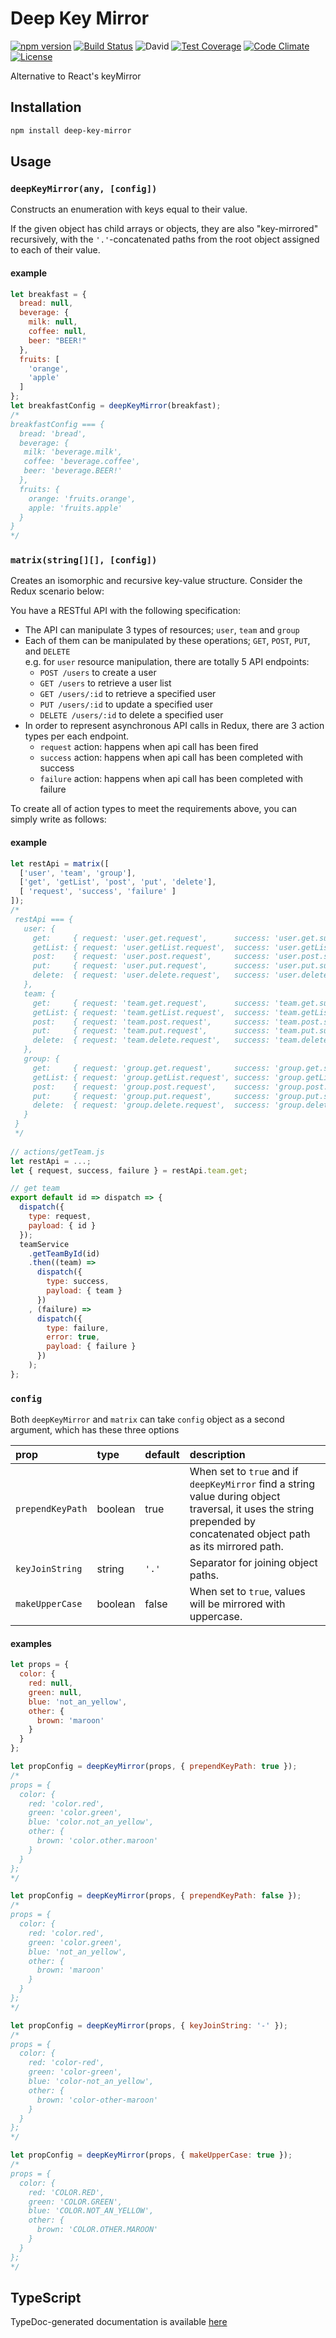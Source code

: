 # Deep Key Mirror
[![npm version](https://badge.fury.io/js/deep-key-mirror.svg)](http://badge.fury.io/js/deep-key-mirror)
[![Build Status](https://travis-ci.org/tkqubo/deep-key-mirror.svg?branch=master)](https://travis-ci.org/tkqubo/deep-key-mirror)
![David](https://david-dm.org/tkqubo/deep-key-mirror.svg)
[![Test Coverage](https://codeclimate.com/github/tkqubo/deep-key-mirror/badges/coverage.svg)](https://codeclimate.com/github/tkqubo/deep-key-mirror/coverage)
[![Code Climate](https://codeclimate.com/github/tkqubo/deep-key-mirror/badges/gpa.svg)](https://codeclimate.com/github/tkqubo/deep-key-mirror)
[![License](http://img.shields.io/:license-mit-blue.svg)](http://doge.mit-license.org)

Alternative to React's keyMirror 

## Installation

```sh
npm install deep-key-mirror
```

## Usage

### `deepKeyMirror(any, [config])`

Constructs an enumeration with keys equal to their value.

If the given object has child arrays or objects, they are also "key-mirrored" recursively,
with the `'.'`-concatenated paths from the root object assigned to each of their value.
 
#### example

```js
let breakfast = {
  bread: null,
  beverage: {
    milk: null,
    coffee: null,
    beer: "BEER!"
  },
  fruits: [
    'orange',
    'apple'
  ]
};
let breakfastConfig = deepKeyMirror(breakfast);
/*
breakfastConfig === {
  bread: 'bread',
  beverage: {
   milk: 'beverage.milk',
   coffee: 'beverage.coffee',
   beer: 'beverage.BEER!'
  },
  fruits: {
    orange: 'fruits.orange',
    apple: 'fruits.apple'
  }
}
*/

```

### `matrix(string[][], [config])`

Creates an isomorphic and recursive key-value structure.
Consider the Redux scenario below:
 
You have a RESTful API with the following specification:

- The API can manipulate 3 types of resources; `user`, `team` and `group`
- Each of them can be manipulated by these operations; `GET`, `POST`, `PUT`, and `DELETE`  
  e.g. for `user` resource manipulation, there are totally 5 API endpoints:
  - `POST /users` to create a user
  - `GET /users` to retrieve a user list
  - `GET /users/:id` to retrieve a specified user
  - `PUT /users/:id` to update a specified user
  - `DELETE /users/:id` to delete a specified user
- In order to represent asynchronous API calls in Redux, there are 3 action types per each endpoint.
  - `request` action: happens when api call has been fired
  - `success` action: happens when api call has been completed with success
  - `failure` action: happens when api call has been completed with failure

To create all of action types to meet the requirements above, you can simply write as follows:

#### example

```js
let restApi = matrix([
  ['user', 'team', 'group'],
  ['get', 'getList', 'post', 'put', 'delete'],
  [ 'request', 'success', 'failure' ]
]);
/*
 restApi === {
   user: {
     get:     { request: 'user.get.request',      success: 'user.get.success',      failure: 'user.get.failure' },
     getList: { request: 'user.getList.request',  success: 'user.getList.success',  failure: 'user.getList.failure' },
     post:    { request: 'user.post.request',     success: 'user.post.success',     failure: 'user.post.failure' },
     put:     { request: 'user.put.request',      success: 'user.put.success',      failure: 'user.put.failure' },
     delete:  { request: 'user.delete.request',   success: 'user.delete.success',   failure: 'user.delete.failure' },
   },
   team: {
     get:     { request: 'team.get.request',      success: 'team.get.success',      failure: 'team.get.failure' },
     getList: { request: 'team.getList.request',  success: 'team.getList.success',  failure: 'team.getList.failure' },
     post:    { request: 'team.post.request',     success: 'team.post.success',     failure: 'team.post.failure' },
     put:     { request: 'team.put.request',      success: 'team.put.success',      failure: 'team.put.failure' },
     delete:  { request: 'team.delete.request',   success: 'team.delete.success',   failure: 'team.delete.failure' },
   },
   group: {
     get:     { request: 'group.get.request',     success: 'group.get.success',     failure: 'group.get.failure' },
     getList: { request: 'group.getList.request', success: 'group.getList.success', failure: 'group.getList.failure' },
     post:    { request: 'group.post.request',    success: 'group.post.success',    failure: 'group.post.failure' },
     put:     { request: 'group.put.request',     success: 'group.put.success',     failure: 'group.put.failure' },
     delete:  { request: 'group.delete.request',  success: 'group.delete.success',  failure: 'group.delete.failure' },
   }
 }
 */
 
// actions/getTeam.js
let restApi = ...;
let { request, success, failure } = restApi.team.get;

// get team
export default id => dispatch => {
  dispatch({
    type: request,
    payload: { id }
  });
  teamService
    .getTeamById(id)
    .then((team) =>
      dispatch({
        type: success,
        payload: { team }
      })
    , (failure) =>
      dispatch({
        type: failure,
        error: true,
        payload: { failure }
      })
    );
};
```

### `config`

Both `deepKeyMirror` and `matrix` can take `config` object as a second argument, which has these three options

| prop             | type    | default | description                                                                                                                                                           |
|:-----------------|:--------|:--------|:----------------------------------------------------------------------------------------------------------------------------------------------------------------------|
| `prependKeyPath` | boolean | true    | When set to `true` and if `deepKeyMirror` find a string value during object traversal, it uses the string prepended by concatenated object path as its mirrored path. |
| `keyJoinString`  | string  | `'.'`   | Separator for joining object paths.                                                                                                                                   |
| `makeUpperCase`  | boolean | false   | When set to `true`, values will be mirrored with uppercase.                                                                                                           |

#### examples

```js
let props = {
  color: {
    red: null,
    green: null,
    blue: 'not_an_yellow',
    other: {
      brown: 'maroon'
    }
  }
};

let propConfig = deepKeyMirror(props, { prependKeyPath: true });
/*
props = {
  color: {
    red: 'color.red',
    green: 'color.green',
    blue: 'color.not_an_yellow',
    other: {
      brown: 'color.other.maroon'
    }
  }
};
*/

let propConfig = deepKeyMirror(props, { prependKeyPath: false });
/*
props = {
  color: {
    red: 'color.red',
    green: 'color.green',
    blue: 'not_an_yellow',
    other: {
      brown: 'maroon'
    }
  }
};
*/

let propConfig = deepKeyMirror(props, { keyJoinString: '-' });
/*
props = {
  color: {
    red: 'color-red',
    green: 'color-green',
    blue: 'color-not_an_yellow',
    other: {
      brown: 'color-other-maroon'
    }
  }
};
*/

let propConfig = deepKeyMirror(props, { makeUpperCase: true });
/*
props = {
  color: {
    red: 'COLOR.RED',
    green: 'COLOR.GREEN',
    blue: 'COLOR.NOT_AN_YELLOW',
    other: {
      brown: 'COLOR.OTHER.MAROON'
    }
  }
};
*/
```

## TypeScript

TypeDoc-generated documentation is available [here](http://tkqubo.github.io/deep-key-mirror/)
